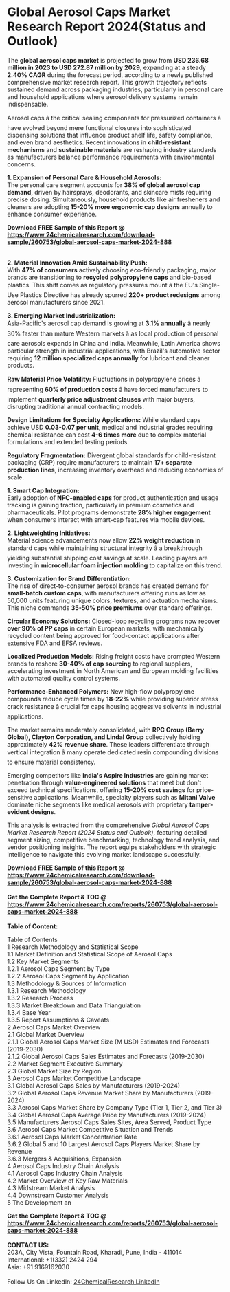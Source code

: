 <h1>Global Aerosol Caps Market Research Report 2024(Status and Outlook)</h1><p>The <strong>global aerosol caps market</strong> is projected to grow from <strong>USD 236.68 million in 2023 to USD 272.87 million by 2029</strong>, expanding at a steady <strong>2.40% CAGR</strong> during the forecast period, according to a newly published comprehensive market research report. This growth trajectory reflects sustained demand across packaging industries, particularly in personal care and household applications where aerosol delivery systems remain indispensable.</p><p>Aerosol caps â the critical sealing components for pressurized containers â have evolved beyond mere functional closures into sophisticated dispensing solutions that influence product shelf life, safety compliance, and even brand aesthetics. Recent innovations in <strong>child-resistant mechanisms</strong> and <strong>sustainable materials</strong> are reshaping industry standards as manufacturers balance performance requirements with environmental concerns.</p><p><strong>1. Expansion of Personal Care &amp; Household Aerosols:</strong><br>
The personal care segment accounts for <strong>38% of global aerosol cap demand</strong>, driven by hairsprays, deodorants, and skincare mists requiring precise dosing. Simultaneously, household products like air fresheners and cleaners are adopting <strong>15-20% more ergonomic cap designs</strong> annually to enhance consumer experience.</p><div><b>Download FREE Sample of this Report @ 
            <a href="https://www.24chemicalresearch.com/download-sample/260753/global-aerosol-caps-market-2024-888">
            https://www.24chemicalresearch.com/download-sample/260753/global-aerosol-caps-market-2024-888</a></b></div><br><p><strong>2. Material Innovation Amid Sustainability Push:</strong><br>
With <strong>47% of consumers</strong> actively choosing eco-friendly packaging, major brands are transitioning to <strong>recycled polypropylene caps</strong> and bio-based plastics. This shift comes as regulatory pressures mount â the EU's Single-Use Plastics Directive has already spurred <strong>220+ product redesigns</strong> among aerosol manufacturers since 2021.</p><p><strong>3. Emerging Market Industrialization:</strong><br>
Asia-Pacific's aerosol cap demand is growing at <strong>3.1% annually</strong> â nearly 30% faster than mature Western markets â as local production of personal care aerosols expands in China and India. Meanwhile, Latin America shows particular strength in industrial applications, with Brazil's automotive sector requiring <strong>12 million specialized caps annually</strong> for lubricant and cleaner products.</p><p><strong>Raw Material Price Volatility:</strong> Fluctuations in polypropylene prices â representing <strong>60% of production costs</strong> â have forced manufacturers to implement <strong>quarterly price adjustment clauses</strong> with major buyers, disrupting traditional annual contracting models.</p><p><strong>Design Limitations for Specialty Applications:</strong> While standard caps achieve USD <strong>0.03-0.07 per unit</strong>, medical and industrial grades requiring chemical resistance can cost <strong>4-6 times more</strong> due to complex material formulations and extended testing periods.</p><p><strong>Regulatory Fragmentation:</strong> Divergent global standards for child-resistant packaging (CRP) require manufacturers to maintain <strong>17+ separate production lines</strong>, increasing inventory overhead and reducing economies of scale.</p><p><strong>1. Smart Cap Integration:</strong><br>
Early adoption of <strong>NFC-enabled caps</strong> for product authentication and usage tracking is gaining traction, particularly in premium cosmetics and pharmaceuticals. Pilot programs demonstrate <strong>28% higher engagement</strong> when consumers interact with smart-cap features via mobile devices.</p><p><strong>2. Lightweighting Initiatives:</strong><br>
Material science advancements now allow <strong>22% weight reduction</strong> in standard caps while maintaining structural integrity â a breakthrough yielding substantial shipping cost savings at scale. Leading players are investing in <strong>microcellular foam injection molding</strong> to capitalize on this trend.</p><p><strong>3. Customization for Brand Differentiation:</strong><br>
The rise of direct-to-consumer aerosol brands has created demand for <strong>small-batch custom caps</strong>, with manufacturers offering runs as low as 50,000 units featuring unique colors, textures, and actuation mechanisms. This niche commands <strong>35-50% price premiums</strong> over standard offerings.</p><p><strong>Circular Economy Solutions:</strong> Closed-loop recycling programs now recover <strong>over 90% of PP caps</strong> in certain European markets, with mechanically recycled content being approved for food-contact applications after extensive FDA and EFSA reviews.</p><p><strong>Localized Production Models:</strong> Rising freight costs have prompted Western brands to reshore <strong>30-40% of cap sourcing</strong> to regional suppliers, accelerating investment in North American and European molding facilities with automated quality control systems.</p><p><strong>Performance-Enhanced Polymers:</strong> New high-flow polypropylene compounds reduce cycle times by <strong>18-22%</strong> while providing superior stress crack resistance â crucial for caps housing aggressive solvents in industrial applications.</p><p>The market remains moderately consolidated, with <strong>RPC Group (Berry Global), Clayton Corporation, and Lindal Group</strong> collectively holding approximately <strong>42% revenue share</strong>. These leaders differentiate through vertical integration â many operate dedicated resin compounding divisions to ensure material consistency.</p><p>Emerging competitors like <strong>India's Aspire Industries</strong> are gaining market penetration through <strong>value-engineered solutions</strong> that meet but don't exceed technical specifications, offering <strong>15-20% cost savings</strong> for price-sensitive applications. Meanwhile, specialty players such as <strong>Mitani Valve</strong> dominate niche segments like medical aerosols with proprietary <strong>tamper-evident designs</strong>.</p><p>This analysis is extracted from the comprehensive <em>Global Aerosol Caps Market Research Report (2024 Status and Outlook)</em>, featuring detailed segment sizing, competitive benchmarking, technology trend analysis, and vendor positioning insights. The report equips stakeholders with strategic intelligence to navigate this evolving market landscape successfully.</p><div><b>Download FREE Sample of this Report @ 
            <a href="https://www.24chemicalresearch.com/download-sample/260753/global-aerosol-caps-market-2024-888">
            https://www.24chemicalresearch.com/download-sample/260753/global-aerosol-caps-market-2024-888</a></b></div><br><div><b>Get the Complete Report & TOC @ 
            <a href="https://www.24chemicalresearch.com/reports/260753/global-aerosol-caps-market-2024-888">
            https://www.24chemicalresearch.com/reports/260753/global-aerosol-caps-market-2024-888</a></b></div><br>
            <b>Table of Content:</b><p>Table of Contents<br />
1 Research Methodology and Statistical Scope<br />
1.1 Market Definition and Statistical Scope of Aerosol Caps<br />
1.2 Key Market Segments<br />
1.2.1 Aerosol Caps Segment by Type<br />
1.2.2 Aerosol Caps Segment by Application<br />
1.3 Methodology & Sources of Information<br />
1.3.1 Research Methodology<br />
1.3.2 Research Process<br />
1.3.3 Market Breakdown and Data Triangulation<br />
1.3.4 Base Year<br />
1.3.5 Report Assumptions & Caveats<br />
2 Aerosol Caps Market Overview<br />
2.1 Global Market Overview<br />
2.1.1 Global Aerosol Caps Market Size (M USD) Estimates and Forecasts (2019-2030)<br />
2.1.2 Global Aerosol Caps Sales Estimates and Forecasts (2019-2030)<br />
2.2 Market Segment Executive Summary<br />
2.3 Global Market Size by Region<br />
3 Aerosol Caps Market Competitive Landscape<br />
3.1 Global Aerosol Caps Sales by Manufacturers (2019-2024)<br />
3.2 Global Aerosol Caps Revenue Market Share by Manufacturers (2019-2024)<br />
3.3 Aerosol Caps Market Share by Company Type (Tier 1, Tier 2, and Tier 3)<br />
3.4 Global Aerosol Caps Average Price by Manufacturers (2019-2024)<br />
3.5 Manufacturers Aerosol Caps Sales Sites, Area Served, Product Type<br />
3.6 Aerosol Caps Market Competitive Situation and Trends<br />
3.6.1 Aerosol Caps Market Concentration Rate<br />
3.6.2 Global 5 and 10 Largest Aerosol Caps Players Market Share by Revenue<br />
3.6.3 Mergers & Acquisitions, Expansion<br />
4 Aerosol Caps Industry Chain Analysis<br />
4.1 Aerosol Caps Industry Chain Analysis<br />
4.2 Market Overview of Key Raw Materials<br />
4.3 Midstream Market Analysis<br />
4.4 Downstream Customer Analysis<br />
5 The Development an</p><div><b>Get the Complete Report & TOC @ 
            <a href="https://www.24chemicalresearch.com/reports/260753/global-aerosol-caps-market-2024-888">
            https://www.24chemicalresearch.com/reports/260753/global-aerosol-caps-market-2024-888</a></b></div><br><b>CONTACT US:</b><br>
            203A, City Vista, Fountain Road, Kharadi, Pune, India - 411014<br>
            International: +1(332) 2424 294<br>
            Asia: +91 9169162030 <br><br>
            Follow Us On LinkedIn: <a href="https://www.linkedin.com/company/24chemicalresearch/">24ChemicalResearch LinkedIn</a>